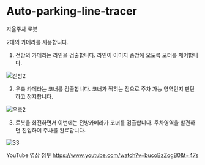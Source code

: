 # Auto-parking-line-tracer

자율주차 로봇  
  
2대의 카메라를 사용합니다.  
  
1. 전방의 카메라는 라인을 검출합니다.  라인이 이미지 중앙에 오도록 모터를 제어합니다.

![전방2](https://github.com/rkskwhdgh123/Auto-parking-line-tracer/assets/103232943/528d2c71-022a-4bac-9454-1a6924c9a2c4)

  
2. 우측 카메라는 코너를 검출합니다.  코너가 찍히는 점으로 주차 가능 영역인지 판단하고 정지합니다.  

![우측2](https://github.com/rkskwhdgh123/Auto-parking-line-tracer/assets/103232943/3203ea42-1a41-4172-8289-73184af200b1)


3. 로봇을 회전하면서 이번에는 전방카메라가 코너를 검출합니다.  주차영역을 발견하면 진입하여 주차를 완료합니다.


![33](https://github.com/rkskwhdgh123/Auto-parking-line-tracer/assets/103232943/0fe58f6d-3e67-4228-b1ff-e5568d5c4ef8)


YouTube 영상 첨부
https://www.youtube.com/watch?v=bucoBzZqgB0&t=47s
